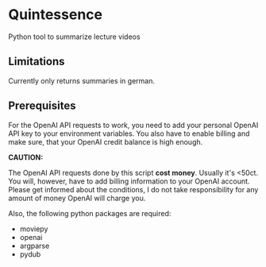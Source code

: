 # Quintessence
Python tool to summarize lecture videos

## Limitations
Currently only returns summaries in german. 

## Prerequisites
For the OpenAI API requests to work, you need to add your personal OpenAI API key to your environment variables.
You also have to enable billing and make sure, that your OpenAI credit balance is high enough.

**CAUTION:**

The OpenAI API requests done by this script **cost money**. Usually it's <50ct. You will, however, have to add billing information to your OpenAI account. Please get informed about the conditions, I do not take responsibility for any amount of money OpenAI will charge you. 

Also, the following python packages are required:
- moviepy
- openai
- argparse
- pydub
